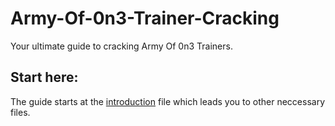 # Army-Of-0n3-Trainer-Cracking
Your ultimate guide to cracking Army Of 0n3 Trainers.

## Start here:

The guide starts at the [introduction](docs/Introduction.md) file which leads you to other neccessary files.
